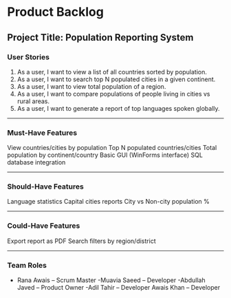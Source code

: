 # Product Backlog

##  Project Title: Population Reporting System

###  User Stories

1. As a user, I want to view a list of all countries sorted by population.
2. As a user, I want to search top N populated cities in a given continent.
3. As a user, I want to view total population of a region.
4. As a user, I want to compare populations of people living in cities vs rural areas.
5. As a user, I want to generate a report of top languages spoken globally.

---

###  Must-Have Features
 View countries/cities by population
 Top N populated countries/cities
 Total population by continent/country
 Basic GUI (WinForms interface)
 SQL database integration

---

###  Should-Have Features
 Language statistics
 Capital cities reports
 City vs Non-city population %

---

### Could-Have Features
 Export report as PDF
 Search filters by region/district

---

###  Team Roles
- Rana Awais – Scrum Master
 -Muavia Saeed – Developer
 -Abdullah Javed – Product Owner
 -Adil Tahir – Developer
  Awais Khan – Developer
